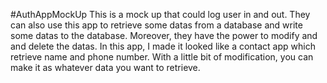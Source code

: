 #AuthAppMockUp This is a mock up that could log user in and out. They can also use this app to retrieve some datas from a database and write some datas to the database. Moreover, they have the power to modify and and delete the datas. In this app, I made it looked like a contact app which retrieve name and phone number. With a little bit of modification, you can make it as whatever data you want to retrieve.
